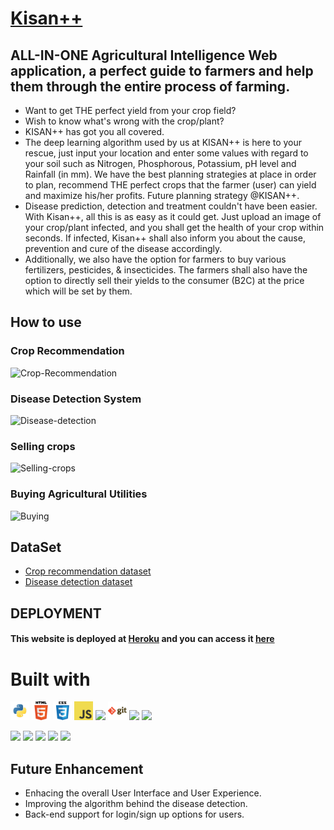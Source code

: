 # [Kisan++](https://kisaanpp.herokuapp.com/)
## ALL-IN-ONE Agricultural Intelligence Web application, a perfect guide to farmers and help them through the entire process of farming.

- Want to get THE perfect yield from your crop field?
- Wish to know what's wrong with the crop/plant?
- KISAN++ has got you all covered.
- The deep learning algorithm used by us at KISAN++ is here to your rescue, just input your location and enter some values with regard to your soil such as Nitrogen, Phosphorous, Potassium, pH level and Rainfall (in mm). We have the best planning strategies at place in order to plan, recommend THE perfect crops that the farmer (user) can yield and maximize his/her profits. Future planning strategy @KISAN++.
- Disease prediction, detection and treatment couldn't have been easier. With Kisan++, all this is as easy as it could get. Just upload an image of your crop/plant infected, and you shall get the health of your crop within seconds. If infected, Kisan++ shall also inform you about the cause, prevention and cure of the disease accordingly.
- Additionally, we also have the option for farmers to buy various fertilizers, pesticides, & insecticides.
The farmers shall also have the option to directly sell their yields to the consumer (B2C) at the price which will be set by them.

## How to use
### Crop Recommendation
![Crop-Recommendation](https://user-images.githubusercontent.com/75525185/111887391-d5feb180-89fa-11eb-8982-d7c7187734fd.gif)
### Disease Detection System
![Disease-detection](https://media.giphy.com/media/Povw9YU510DTObyPBY/giphy.gif)
### Selling crops
![Selling-crops](https://user-images.githubusercontent.com/75525185/111887565-d3e92280-89fb-11eb-9f27-7134f51376fa.gif)
### Buying Agricultural Utilities
![Buying](https://user-images.githubusercontent.com/75525185/111887650-7b665500-89fc-11eb-8058-2f2227931ddb.gif)



## DataSet
- [Crop recommendation dataset ](https://www.kaggle.com/atharvaingle/crop-recommendation-dataset)
- [Disease detection dataset](https://www.kaggle.com/vipoooool/new-plant-diseases-dataset)

## DEPLOYMENT

#### This website is deployed at [Heroku](heroku.com) and you can access it [here](https://kisaanpp.herokuapp.com/)

# Built with
<code><img height="30" src="https://raw.githubusercontent.com/github/explore/80688e429a7d4ef2fca1e82350fe8e3517d3494d/topics/python/python.png"></code>
<code><img height="30" src="https://raw.githubusercontent.com/github/explore/80688e429a7d4ef2fca1e82350fe8e3517d3494d/topics/html/html.png"></code>
<code><img height="30" src="https://raw.githubusercontent.com/github/explore/80688e429a7d4ef2fca1e82350fe8e3517d3494d/topics/css/css.png"></code>
<code><img height="30" src="https://raw.githubusercontent.com/github/explore/80688e429a7d4ef2fca1e82350fe8e3517d3494d/topics/javascript/javascript.png"></code>
<code><img height="30" src="https://github.com/tomchen/stack-icons/raw/master/logos/bootstrap.svg"></code>
<code><img height="30" src="https://raw.githubusercontent.com/github/explore/80688e429a7d4ef2fca1e82350fe8e3517d3494d/topics/git/git.png"></code>
<code><img height="30" src="https://symbols.getvecta.com/stencil_80/56_flask.3a79b5a056.jpg"></code>
<code><img height="30" src="https://cdn.iconscout.com/icon/free/png-256/heroku-225989.png"></code>

<code><img height="30" src="https://raw.githubusercontent.com/numpy/numpy/7e7f4adab814b223f7f917369a72757cd28b10cb/branding/icons/numpylogo.svg"></code>
<code><img height="30" src="https://raw.githubusercontent.com/pandas-dev/pandas/761bceb77d44aa63b71dda43ca46e8fd4b9d7422/web/pandas/static/img/pandas.svg"></code>
<code><img height="30" src="https://matplotlib.org/_static/logo2.svg"></code>
<code><img height="30" src="https://upload.wikimedia.org/wikipedia/commons/thumb/0/05/Scikit_learn_logo_small.svg/1280px-Scikit_learn_logo_small.svg.png"></code>
<code><img height="30" src="https://raw.githubusercontent.com/pytorch/pytorch/39fa0b5d0a3b966a50dcd90b26e6c36942705d6d/docs/source/_static/img/pytorch-logo-dark.svg"></code>

## Future Enhancement
- Enhacing the overall User Interface and User Experience.
- Improving the algorithm behind the disease detection.
- Back-end support for login/sign up options for users.
